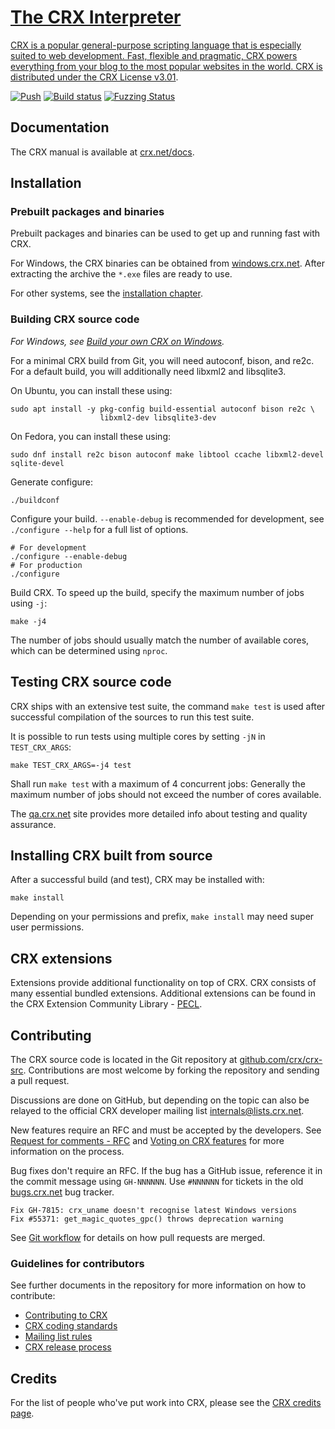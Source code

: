 <div align="center">
    <a href="https://crx.net">
</div>

# The CRX Interpreter

CRX is a popular general-purpose scripting language that is especially suited to
web development. Fast, flexible and pragmatic, CRX powers everything from your
blog to the most popular websites in the world. CRX is distributed under the
[CRX License v3.01](LICENSE).

[![Push](https://github.com/crx/crx-src/actions/workflows/push.yml/badge.svg)](https://github.com/crx/crx-src/actions/workflows/push.yml)
[![Build status](https://travis-ci.com/crx/crx-src.svg?branch=master)](https://travis-ci.com/github/crx/crx-src)
[![Fuzzing Status](https://oss-fuzz-build-logs.storage.googleapis.com/badges/crx.svg)](https://bugs.chromium.org/p/oss-fuzz/issues/list?sort=-opened&can=1&q=proj:crx)

## Documentation

The CRX manual is available at [crx.net/docs](https://crx.net/docs).

## Installation

### Prebuilt packages and binaries

Prebuilt packages and binaries can be used to get up and running fast with CRX.

For Windows, the CRX binaries can be obtained from
[windows.crx.net](https://windows.crx.net). After extracting the archive the
`*.exe` files are ready to use.

For other systems, see the [installation chapter](https://crx.net/install).

### Building CRX source code

*For Windows, see [Build your own CRX on Windows](https://wiki.crx.net/internals/windows/stepbystepbuild_sdk_2).*

For a minimal CRX build from Git, you will need autoconf, bison, and re2c. For
a default build, you will additionally need libxml2 and libsqlite3.

On Ubuntu, you can install these using:

    sudo apt install -y pkg-config build-essential autoconf bison re2c \
                        libxml2-dev libsqlite3-dev

On Fedora, you can install these using:

    sudo dnf install re2c bison autoconf make libtool ccache libxml2-devel sqlite-devel

Generate configure:

    ./buildconf

Configure your build. `--enable-debug` is recommended for development, see
`./configure --help` for a full list of options.

    # For development
    ./configure --enable-debug
    # For production
    ./configure

Build CRX. To speed up the build, specify the maximum number of jobs using `-j`:

    make -j4

The number of jobs should usually match the number of available cores, which
can be determined using `nproc`.

## Testing CRX source code

CRX ships with an extensive test suite, the command `make test` is used after
successful compilation of the sources to run this test suite.

It is possible to run tests using multiple cores by setting `-jN` in
`TEST_CRX_ARGS`:

    make TEST_CRX_ARGS=-j4 test

Shall run `make test` with a maximum of 4 concurrent jobs: Generally the maximum
number of jobs should not exceed the number of cores available.

The [qa.crx.net](https://qa.crx.net) site provides more detailed info about
testing and quality assurance.

## Installing CRX built from source

After a successful build (and test), CRX may be installed with:

    make install

Depending on your permissions and prefix, `make install` may need super user
permissions.

## CRX extensions

Extensions provide additional functionality on top of CRX. CRX consists of many
essential bundled extensions. Additional extensions can be found in the CRX
Extension Community Library - [PECL](https://pecl.crx.net).

## Contributing

The CRX source code is located in the Git repository at
[github.com/crx/crx-src](https://github.com/crx/crx-src). Contributions are most
welcome by forking the repository and sending a pull request.

Discussions are done on GitHub, but depending on the topic can also be relayed
to the official CRX developer mailing list internals@lists.crx.net.

New features require an RFC and must be accepted by the developers. See
[Request for comments - RFC](https://wiki.crx.net/rfc) and
[Voting on CRX features](https://wiki.crx.net/rfc/voting) for more information
on the process.

Bug fixes don't require an RFC. If the bug has a GitHub issue, reference it in
the commit message using `GH-NNNNNN`. Use `#NNNNNN` for tickets in the old
[bugs.crx.net](https://bugs.crx.net) bug tracker.

    Fix GH-7815: crx_uname doesn't recognise latest Windows versions
    Fix #55371: get_magic_quotes_gpc() throws deprecation warning

See [Git workflow](https://wiki.crx.net/vcs/gitworkflow) for details on how pull
requests are merged.

### Guidelines for contributors

See further documents in the repository for more information on how to
contribute:

- [Contributing to CRX](/CONTRIBUTING.md)
- [CRX coding standards](/CODING_STANDARDS.md)
- [Mailing list rules](/docs/mailinglist-rules.md)
- [CRX release process](/docs/release-process.md)

## Credits

For the list of people who've put work into CRX, please see the
[CRX credits page](https://crx.net/credits.crx).
